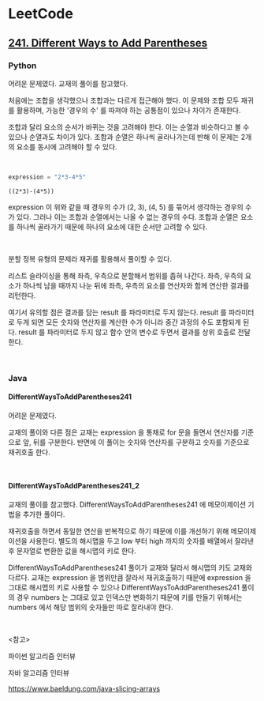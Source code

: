 # LeetCode

## [241. Different Ways to Add Parentheses](https://leetcode.com/problems/different-ways-to-add-parentheses/)

### Python

어려운 문제였다. 교재의 풀이를 참고했다.

처음에는 조합을 생각했으나 조합과는 다르게 접근해야 했다. 이 문제와 조합 모두 재귀를 활용하며, 가능한 '경우의 수' 를 따져야 하는 공통점이 있으나 차이가 존재한다.

조합과 달리 요소의 순서가 바뀌는 것을 고려해야 한다. 이는 순열과 비슷하다고 볼 수 있으나 순열과도 차이가 있다. 조합과 순열은 하나씩 골라나가는데 반해 이 문제는 2개의 요소를 동시에 고려해야 할 수 있다.

<br>

```python
expression = "2*3-4*5"
```

```
((2*3)-(4*5))
```

expression 이 위와 같을 때 경우의 수가 (2, 3), (4, 5) 를 묶어서 생각하는 경우의 수가 있다. 그러나 이는 조합과 순열에서는 나올 수 없는 경우의 수다. 조합과 순열은 요소를 하나씩 골라가기 때문에 하나의 요소에 대한 순서만 고려할 수 있다.

<br>

분할 정복 유형의 문제라 재귀를 활용해서 풀이할 수 있다. 

리스트 슬라이싱을 통해 좌측, 우측으로 분할해서 범위를 좁혀 나간다. 좌측, 우측의 요소가 하나씩 남을 때까지 나눈 뒤에 좌측, 우측의 요소를 연산자와 함께 연산한 결과를 리턴한다. 

여기서 유의할 점은 결과를 담는 result 를 파라미터로 두지 않는다. result 를 파라미터로 두게 되면 모든 숫자와 연산자를 계산한 수가 아니라 중간 과정의 수도 포함되게 된다. result 를 파라미터로 두지 않고 함수 안의 변수로 두면서 결과를 상위 호출로 전달한다.

<br>

### Java

#### DifferentWaysToAddParentheses241

어려운 문제였다.

교재의 풀이와 다른 점은 교재는 expression 을 통채로 for 문을 돌면서 연산자를 기준으로 앞, 뒤를 구분한다. 반면에 이 풀이는 숫자와 연산자를 구분하고 숫자를 기준으로 재귀호출 한다.

<br>

#### DifferentWaysToAddParentheses241_2

교재의 풀이를 참고했다. DifferentWaysToAddParentheses241 에 메모이제이션 기법을 추가한 풀이다.

재귀호출을 하면서 동일한 연산을 반복적으로 하기 때문에 이를 개선하기 위해 메모이제이션을 사용한다. 별도의 해시맵을 두고 low 부터 high 까지의 숫자를 배열에서 잘라낸 후 문자열로 변환한 값을 해시맵의 키로 한다.

DifferentWaysToAddParentheses241 풀이가 교재와 달라서 해시맵의 키도 교재와 다르다. 교재는 expression 을 범위만큼 잘라서 재귀호출하기 때문에 expression 을 그대로 해시맵의 키로 사용할 수 있으나 DifferentWaysToAddParentheses241 풀이의 경우 numbers 는 그대로 있고 인덱스만 변화하기 때문에 키를 만들기 위해서는 numbers 에서 해당 범위의 숫자들만 따로 잘라내야 한다.

<br>

<참고>

파이썬 알고리즘 인터뷰

자바 알고리즘 인터뷰

https://www.baeldung.com/java-slicing-arrays

